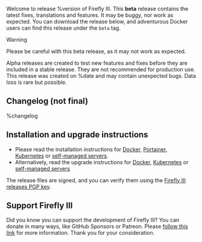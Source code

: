 Welcome to release %version of Firefly III. This **beta** release contains the latest fixes, translations and features. It may be buggy, nor work as expected. You can download the release below, and adventurous Docker users can find this release under the `beta` tag.

> [!WARNING]
> Please be careful with this beta release, as it may not work as expected.

Alpha releases are created to test new features and fixes before they are included in a stable release. They are not recommended for production use. This release was created on %date and may contain unexpected bugs. Data loss is rare but possible.

## Changelog (not final)

%changelog

## Installation and upgrade instructions

* Please read the installation instructions for [Docker](https://docs.firefly-iii.org/how-to/firefly-iii/installation/docker/), [Portainer](https://docs.firefly-iii.org/how-to/firefly-iii/installation/portainer/), [Kubernetes](https://docs.firefly-iii.org/how-to/firefly-iii/installation/kubernetes/) or [self-managed servers](https://docs.firefly-iii.org/how-to/firefly-iii/installation/self-managed/).
* Alternatively, read the upgrade instructions for [Docker](https://docs.firefly-iii.org/how-to/firefly-iii/upgrade/docker/), [Kubernetes](https://docs.firefly-iii.org/how-to/firefly-iii/upgrade/kubernetes/) or [self-managed servers](https://docs.firefly-iii.org/how-to/firefly-iii/upgrade/self-managed/)

The release files are signed, and you can verify them using the [Firefly III releases PGP key](https://docs.firefly-iii.org/explanation/more-information/signatures/).

## Support Firefly III

Did you know you can support the development of Firefly III? You can donate in many ways, like GitHub Sponsors or Patreon. Please [follow this link](https://bit.ly/donate-to-Firefly-III) for more information. Thank you for your consideration.
